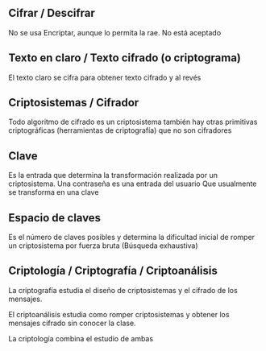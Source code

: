 ## Cifrar / Descifrar

No se usa Encriptar, aunque lo permita la rae. No está aceptado

## Texto en claro / Texto cifrado (o criptograma)

El texto claro se cifra para obtener texto cifrado y al revés

## Criptosistemas / Cifrador 

Todo algoritmo de cifrado es un criptosistema
también hay otras primitivas criptográficas (herramientas de criptografía) que no son cifradores

## Clave 

Es la entrada que determina la transformación realizada por un criptosistema.
Una contraseña es una entrada del usuario 
Que usualmente se transforma en una clave 
## Espacio de claves 

Es el número de claves posibles y determina la dificultad inicial de romper un criptosistema por fuerza bruta (Búsqueda exhaustiva)


## Criptología / Criptografía / Criptoanálisis

La criptografía estudia el diseño de criptosistemas y el cifrado de los mensajes.

El criptoanálisis estudia como romper criptosistemas y obtener los mensajes cifrado sin conocer la clase.

La criptología combina el estudio de ambas 